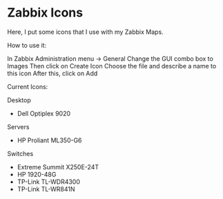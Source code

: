 # Zabbix Icons
Here, I put some icons that I use with my Zabbix Maps.

How to use it:

In Zabbix Administration menu -> General
Change the GUI combo box to Images
Then click on Create Icon
Choose the file and describe a name to this icon
After this, click on Add

Current Icons:

Desktop
 - Dell Optiplex 9020
 
 Servers
  - HP Proliant ML350-G6
  
 Switches
  - Extreme Summit X250E-24T
  - HP 1920-48G
  - TP-Link TL-WDR4300
  - TP-Link TL-WR841N
